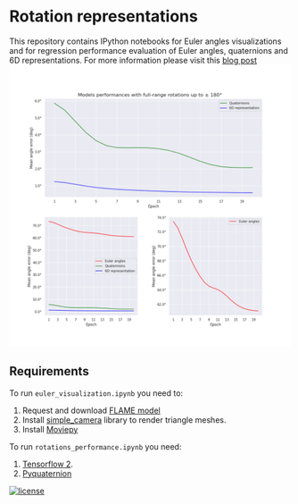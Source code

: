 # Rotation representations

This repository contains IPython notebooks for Euler angles visualizations and for regression performance evaluation of Euler angles, quaternions and 6D representations. For more information please visit this [blog post](https://medium.com/@dkostyaev/better-rotation-representations-for-accurate-pose-estimation-e890a7e1317f)
![screenshot](assets/plot180.png)

## Requirements

To run `euler_visualization.ipynb` you need to:

1. Request and download [FLAME model](https://flame.is.tue.mpg.de/)
2. Install [simple_camera](https://github.com/kostyaev/simple_camera) library to render triangle meshes.
3. Install [Moviepy](https://github.com/Zulko/moviepy)

To run `rotations_performance.ipynb` you need:
1. [Tensorflow 2](https://www.tensorflow.org).
2. [Pyquaternion](https://github.com/KieranWynn/pyquaternion)



[![license](https://img.shields.io/github/license/DAVFoundation/captain-n3m0.svg?style=flat-square)](https://github.com/DAVFoundation/captain-n3m0/blob/master/LICENSE)
